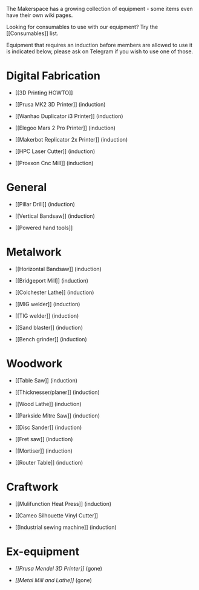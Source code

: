 The Makerspace has a growing collection of equipment - some items even have their own wiki pages.

Looking for consumables to use with our equipment? Try the [[Consumables]] list.

Equipment that requires an induction before members are allowed to use it is indicated below, please ask on Telegram if you wish to use one of those.

# Digital Fabrication

- [[3D Printing HOWTO]]

- [[Prusa MK2 3D Printer]] (induction)

- [[Wanhao Duplicator i3 Printer]] (induction)

- [[Elegoo Mars 2 Pro Printer]] (induction)

- [[Makerbot Replicator 2x Printer]] (induction)

- [[HPC Laser Cutter]] (induction)

- [[Proxxon Cnc Mill]] (induction)

# General

- [[Pillar Drill]] (induction)

- [[Vertical Bandsaw]] (induction)

- [[Powered hand tools]]

# Metalwork

- [[Horizontal Bandsaw]] (induction)

- [[Bridgeport Mill]] (induction)

- [[Colchester Lathe]] (induction)

- [[MIG welder]] (induction)

- [[TIG welder]] (induction)

- [[Sand blaster]] (induction)

- [[Bench grinder]] (induction)

# Woodwork

- [[Table Saw]] (induction)

- [[Thicknesser/planer]] (induction)

- [[Wood Lathe]] (induction)

- [[Parkside Mitre Saw]] (induction)

- [[Disc Sander]] (induction)

- [[Fret saw]] (induction)

- [[Mortiser]] (induction)

- [[Router Table]] (induction)

# Craftwork

- [[Mulifunction Heat Press]] (induction)

- [[Cameo Silhouette Vinyl Cutter]]

- [[Industrial sewing machine]] (induction)

# Ex-equipment

- _[[Prusa Mendel 3D Printer]]_ (gone)

- _[[Metal Mill and Lathe]]_ (gone)



